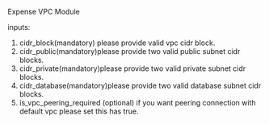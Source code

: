 Expense VPC Module

inputs:
1. cidr_block(mandatory) please provide valid vpc cidr block.
2. cidr_public(mandatory)please provide two valid public subnet cidr blocks.
3. cidr_private(mandatory)please provide two valid private subnet cidr blocks.
4. cidr_database(mandatory)please provide two valid database subnet cidr blocks.
5. is_vpc_peering_required (optional) if you want peering connection with default vpc please set this has true.